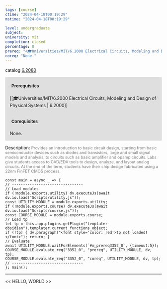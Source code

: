 ```yaml
---
tags: [course]
ctime: "2024-04-18T00:19:29"
mstime: "2024-04-18T00:19:29"

level: undergraduate
subject: 
university: mit
completion: closed
percentage: 0
prereq: "<🎓Universities/MIT/6.2000 Electrical Circuits, Modeling and Design of Physical Systems>"
coreq: "None."
---
```


catalog [6.2080](http://student.mit.edu/catalog/m6b.html#6.2080)

<span style="display: block; padding: 15px; background-color: rgb(100, 100, 100, 0.2);"><font id="m_prereq3352_0" style="display: block; font-family: Arial, sans-serif; font-weight: bold; padding: 5px">Prerequisites</font><br><span id="prereq3352_0">[[🎓Universities/MIT/6.2000 Electrical Circuits, Modeling and Design of Physical Systems | 6.2000]]</span></span>
<span style="display: block; padding: 15px; background-color: rgb(100, 100, 100, 0.2);"><font id="m_coreq3352_0" style="display: block; font-family: Arial, sans-serif; font-weight: bold; padding: 5px">Corequisites</font><br><span id="coreq3352_0">None.</span></span>

<font style="">Description:</font>
<font style="color: grey; font-size: 0.8rem;">Provides an introduction to basic circuit design, starting from basic semiconductor devices such as diodes and transistors, large and small signal models and analysis, to circuits such as basic amplifier and opamp circuits. Labs give students access to CAD/EDA tools to design, analyze, and layout analog circuits. At the end of the term, students have their chip design fabricated using a 22nm FinFET CMOS process.</font>

```dataviewjs
const main = async _ => {
// --------------------------------
// Load modules
if (!module.exports.utility) dv.executeJs(await dv.io.load("Scripts/utility.js"));
const UTILITY_MODULE = module.exports.utility;
if (!module.exports.course) dv.executeJs(await dv.io.load("Scripts/course.js"));
const COURSE_MODULE = module.exports.course;
// Load tp
let tp = this.app.plugins.getPlugin("templater-obsidian").templater.current_functions_object;
if (!tp) { dv.paragraph("<font style='color: red'>tp not loaded!</font>"); return; }
// Evaluate
await UTILITY_MODULE.waitForElements(`#m_prereq3352_0`, {timeout:5});
COURSE_MODULE.evaluate_req("3352_0", "prereq", UTILITY_MODULE, dv, tp);
COURSE_MODULE.evaluate_req("3352_0", "coreq", UTILITY_MODULE, dv, tp);
// --------------------------------
}; main();
```

---

<< HELLO, WORLD >>
